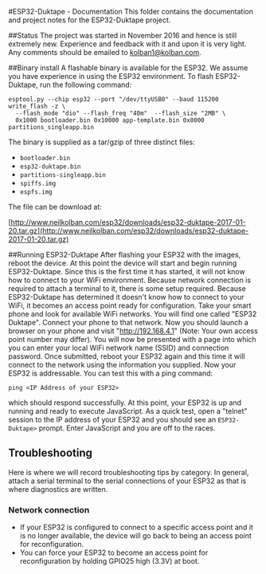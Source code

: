#ESP32-Duktape - Documentation
This folder contains the documentation and project notes for the ESP32-Duktape project.

##Status
The project was started in November 2016 and hence is still extremely new.  Experience and feedback with it and upon
it is very light.  Any comments should be emailed to kolban1@kolban.com.

##Binary install
A flashable binary is available for the ESP32.  We assume you have experience in using the ESP32 environment.  To
flash ESP32-Duktape, run the following command:

```
esptool.py --chip esp32 --port "/dev/ttyUSB0" --baud 115200  write_flash -z \
  --flash_mode "dio" --flash_freq "40m"  --flash_size "2MB" \
  0x1000 bootloader.bin 0x10000 app-template.bin 0x8000 partitions_singleapp.bin
```

The binary is supplied as a tar/gzip of three distinct files:

* `bootloader.bin`
* `esp32-duktape.bin`
* `partitions-singleapp.bin`
* `spiffs.img`
* `espfs.img`

The file can be download at:

[http://www.neilkolban.com/esp32/downloads/esp32-duktape-2017-01-20.tar.gz](http://www.neilkolban.com/esp32/downloads/esp32-duktape-2017-01-20.tar.gz)


##Running ESP32-Duktape
After flashing your ESP32 with the images, reboot the device.  At this point the device will start and
begin running ESP32-Duktape.  Since this is the first time it has started, it will not know how to connect
to your WiFi environment.  Because network connection is required to attach a terminal to it, there is some
setup required.  Because ESP32-Duktape has determined it doesn't know how to connect to your WiFi, it becomes
an access point ready for configuration.  Take your smart phone and look for available WiFi networks.  You
will find one called "ESP32 Duktape".  Connect your phone to that network.  Now you should launch a browser
on your phone and visit "http://192.168.4.1" (Note: Your own access point number may differ).  You will now be presented with a page
into which you can enter your local WiFi network name (SSID) and connection password.  Once submitted,
reboot your ESP32 again and this time it will connect to the network using the information you supplied.
Now your ESP32 is addressable.  You can test this with a ping command:

```
ping <IP Address of your ESP32>
```

which should respond successfully.  At this point, your ESP32 is up and running and ready to execute JavaScript.
As a quick test, open a "telnet" session to the IP address of your ESP32 and you should see an `ESP32-Duktape>`
prompt.  Enter JavaScript and you are off to the races.

## Troubleshooting
Here is where we will record troubleshooting tips by category.  In general, attach a serial terminal to the serial
connections of your ESP32 as that is where diagnostics are written.

### Network connection
* If your ESP32 is configured to connect to a specific access point and it is no longer available, the device will go
back to being an access point for reconfiguration.
* You can force your ESP32 to become an access point for reconfiguration by holding GPIO25 high (3.3V) at boot.